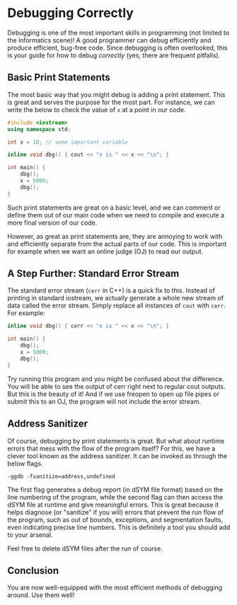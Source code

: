 # Debugging Correctly

Debugging is one of the most important skills in programming \(not limited to the informatics scene\)! A good programmer can debug efficiently and produce efficient, bug-free code. Since debugging is often overlooked, this is your guide for how to debug _correctly_ \(yes, there are frequent pitfalls\). 

## Basic Print Statements

The most basic way that you might debug is adding a print statement. This is great and serves the purpose for the most part. For instance, we can write the below to check the value of `x` at a point in our code. 

```cpp
#include <iostream>
using namespace std; 

int x = 10; // some important variable

inline void dbg() { cout << "x is " << x << "\n"; }

int main() {
    dbg(); 
    x = 5000; 
    dbg();  
}
```

Such print statements are great on a basic level, and we can comment or define them out of our main code when we need to compile and execute a more final version of our code. 

However, as great as print statements are, they are annoying to work with and efficiently separate from the actual parts of our code. This is important for example when we want an online judge \(OJ\) to read our output. 

## A Step Further: Standard Error Stream

The standard error stream \(`cerr` in C++\) is a quick fix to this. Instead of printing in standard iostream, we actually generate a whole new stream of data called the error stream. Simply replace all instances of `cout` with `cerr`. For example:

```cpp
inline void dbg() { cerr << "x is " << x << "\n"; }

int main() {
    dbg(); 
    x = 5000; 
    dbg(); 
}
```

Try running this program and you might be confused about the difference. You will be able to see the output of cerr right next to regular cout outputs. But this is the beauty of it! And if we use freopen to open up file pipes or submit this to an OJ, the program will not include the error stream. 

## Address Sanitizer

Of course, debugging by print statements is great. But what about runtime errors that mess with the flow of the program itself? For this, we have a clever tool known as the address sanitizer. It can be invoked as through the below flags.  

```text
-ggdb -fsanitize=address,undefined 
```

The first flag generates a debug report \(in dSYM file format\) based on the line numbering of the program, while the second flag can then access the dSYM file at runtime and give meaningful errors. This is great because it helps diagnose \(or "sanitize" if you will\) errors that prevent the run flow of the program, such as out of bounds, exceptions, and segmentation faults, even indicating precise line numbers. This is definitely a tool you should add to your arsenal. 

Feel free to delete dSYM files after the run of course. 

## Conclusion

You are now well-equipped with the most efficient methods of debugging around. Use them well!

